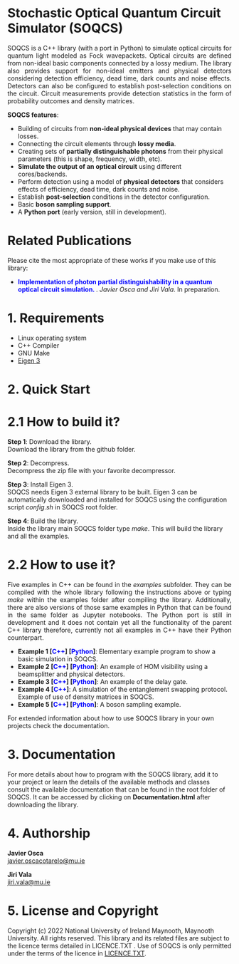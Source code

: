 # Stochastic Optical Quantum Circuit Simulator (SOQCS) #

<p align="justify"> SOQCS is a C++ library (with a port in Python) to simulate optical circuits for quantum light modeled as Fock wavepackets. Optical circuits are defined from non-ideal basic components connected by a lossy medium. The library also provides support for non-ideal emitters and physical detectors considering detection efficiency, dead time, dark counts and noise effects. Detectors can also be configured to establish post-selection conditions on the circuit. Circuit measurements provide detection statistics in the form of probability outcomes and density matrices. </p>

**SOQCS features**:

* Building of circuits from **non-ideal physical devices** that may contain losses.
* Connecting the circuit elements through **lossy media**.
* Creating sets of **partially distinguishable photons** from their physical parameters (this is shape, frequency, width, etc).
* **Simulate the output of an optical circuit** using different cores/backends.
* Perform detection using a model of **physical detectors** that considers effects of efficiency, dead time, dark counts and noise.
* Establish **post-selection** conditions in the detector configuration.
* Basic **boson sampling support**.
* A **Python port** (early version, still in development).


# Related Publications #
Please cite the most appropriate of these works if you make use of this library:

* **<span style="color:blue"> Implementation of photon partial distinguishability in a quantum optical circuit simulation. </span>**. <i>Javier Osca and Jiri Vala</i>.  In preparation. 

# 1. Requirements #

* Linux operating system
* C++ Compiler
* GNU Make
* [Eigen 3](https://eigen.tuxfamily.org/index.php?title=Main_Page)


# 2. Quick Start #
# 2.1 How to build it? #
**Step 1**: Download the library.<br>
Download the library from the github folder.

**Step 2**: Decompress. <br>
Decompress the zip file with your favorite decompressor.

**Step 3**: Install Eigen 3. <br>
SOQCS needs Eigen 3 external library to be built. Eigen 3 can be automatically downloaded and installed for SOQCS using the configuration script <i>config.sh</i> in SOQCS root folder.

**Step 4**: Build the library. <br>
Inside the library main SOQCS folder type <i>make</i>. This will build the library and all the examples. 

# 2.2 How to use it? #
<p align="justify"> Five examples in C++ can be found in the <i>examples</i> subfolder. They can be compiled with the whole library following the instructions above or typing <i>make</i> within the examples folder after compiling the library.
Additionally, there are also versions of those same examples in Python that can be found in the same folder as Jupyter notebooks. The Python port is still in development and it does not contain yet all the functionality of the parent C++ library
therefore, currently not all examples in C++ have their Python counterpart.
</p>

* **Example 1  [<span style="color:blue">C++</span>] [<span style="color:blue">Python</span>]**: Elementary example program to show a basic simulation in SOQCS.
* **Example 2  [<span style="color:blue">C++</span>] [<span style="color:blue">Python</span>]**: An example of HOM visibility using a beamsplitter and physical detectors.
* **Example 3  [<span style="color:blue">C++</span>] [<span style="color:blue">Python</span>]**: An example of the delay gate.
* **Example 4  [<span style="color:blue">C++</span>]**: A simulation of the entanglement swapping protocol. Example of use of density matrices in SOQCS.
* **Example 5  [<span style="color:blue">C++</span>] [<span style="color:blue">Python</span>]**: A boson sampling example.

For extended information about how to use SOQCS library in your own projects check the documentation.
# 3. Documentation #
For more details about how to program with the SOQCS library, add it to your project or learn the details of the available methods and classes consult the available documentation that can be found in the root folder of SOQCS. It can be accessed by clicking on **Documentation.html** after downloading the library. 

# 4. Authorship #
<b>Javier Osca</b> <br>
javier.oscacotarelo@mu.ie

<b>Jiri Vala</b> <br>
jiri.vala@mu.ie

# 5. License and Copyright #
Copyright (c) 2022 National University of Ireland Maynooth, Maynooth University. All rights reserved. This library and its related files are subject to the licence terms detailed in LICENCE.TXT .
Use of SOQCS is only permitted under the terms of the licence in [LICENCE.TXT](./LICENCE.TXT). 
